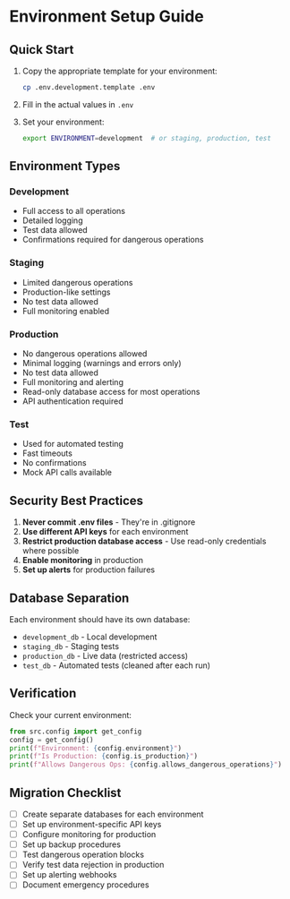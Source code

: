 # Environment Setup Guide

## Quick Start

1. Copy the appropriate template for your environment:
   ```bash
   cp .env.development.template .env
   ```

2. Fill in the actual values in `.env`

3. Set your environment:
   ```bash
   export ENVIRONMENT=development  # or staging, production, test
   ```

## Environment Types

### Development
- Full access to all operations
- Detailed logging
- Test data allowed
- Confirmations required for dangerous operations

### Staging  
- Limited dangerous operations
- Production-like settings
- No test data allowed
- Full monitoring enabled

### Production
- No dangerous operations allowed
- Minimal logging (warnings and errors only)
- No test data allowed
- Full monitoring and alerting
- Read-only database access for most operations
- API authentication required

### Test
- Used for automated testing
- Fast timeouts
- No confirmations
- Mock API calls available

## Security Best Practices

1. **Never commit .env files** - They're in .gitignore
2. **Use different API keys** for each environment
3. **Restrict production database access** - Use read-only credentials where possible
4. **Enable monitoring** in production
5. **Set up alerts** for production failures

## Database Separation

Each environment should have its own database:
- `development_db` - Local development
- `staging_db` - Staging tests
- `production_db` - Live data (restricted access)
- `test_db` - Automated tests (cleaned after each run)

## Verification

Check your current environment:
```python
from src.config import get_config
config = get_config()
print(f"Environment: {config.environment}")
print(f"Is Production: {config.is_production}")
print(f"Allows Dangerous Ops: {config.allows_dangerous_operations}")
```

## Migration Checklist

- [ ] Create separate databases for each environment
- [ ] Set up environment-specific API keys
- [ ] Configure monitoring for production
- [ ] Set up backup procedures
- [ ] Test dangerous operation blocks
- [ ] Verify test data rejection in production
- [ ] Set up alerting webhooks
- [ ] Document emergency procedures
